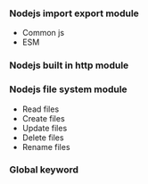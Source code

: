 ### Nodejs import export module

- Common js
- ESM

### Nodejs built in http module

### Nodejs file system module

- Read files
- Create files
- Update files
- Delete files
- Rename files

### Global keyword
